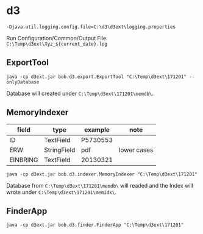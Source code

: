 # d3

```
-Djava.util.logging.config.file=C:\d3\d3ext\logging.properties
```

Run Configuration/Common/Output File: `C:\Temp\d3ext\Xyz_${current_date}.log`

## ExportTool

```
java -cp d3ext.jar bob.d3.export.ExportTool "C:\Temp\d3ext\171201" --onlyDatabase
```

Database will created under `C:\Temp\d3ext\171201\memdb\`.

## MemoryIndexer

| field | type | example | note |
| ----- | ---- | ------- | ---- |
| ID    | TextField | P5730553 | |
| ERW   | StringField | pdf | lower cases |
| EINBRING | TextField | 20130321 |

```
java -cp d3ext.jar bob.d3.indexer.MemoryIndexer "C:\Temp\d3ext\171201"
```

Database from `C:\Temp\d3ext\171201\memdb\` will readed and the Index will wrote under `C:\Temp\d3ext\171201\memidx\`.

## FinderApp

```
java -cp d3ext.jar bob.d3.finder.FinderApp "C:\Temp\d3ext\171201"
```
